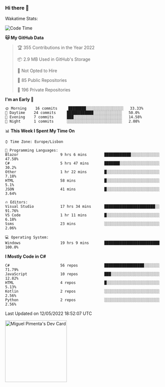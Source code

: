 ### Hi there 👋

<!--
**miguelpimenta/miguelpimenta** is a ✨ _special_ ✨ repository because its `README.md` (this file) appears on your GitHub profile.

Here are some ideas to get you started:

- 🔭 I’m currently working on ...
- 🌱 I’m currently learning ...
- 👯 I’m looking to collaborate on ...
- 🤔 I’m looking for help with ...
- 💬 Ask me about ...
- 📫 How to reach me: ...
- 😄 Pronouns: ...
- ⚡ Fun fact: ...
-->

Wakatime Stats:
<!--START_SECTION:waka-->
![Code Time](http://img.shields.io/badge/Code%20Time-0%20secs-blue)

**🐱 My GitHub Data** 

> 🏆 355 Contributions in the Year 2022
 > 
> 📦 2.9 MB Used in GitHub's Storage 
 > 
> 🚫 Not Opted to Hire
 > 
> 📜 85 Public Repositories 
 > 
> 🔑 196 Private Repositories  
 > 
**I'm an Early 🐤** 

```text
🌞 Morning    16 commits     ████████░░░░░░░░░░░░░░░░░   33.33% 
🌆 Daytime    24 commits     ████████████░░░░░░░░░░░░░   50.0% 
🌃 Evening    7 commits      ███░░░░░░░░░░░░░░░░░░░░░░   14.58% 
🌙 Night      1 commits      ░░░░░░░░░░░░░░░░░░░░░░░░░   2.08%

```


📊 **This Week I Spent My Time On** 

```text
⌚︎ Time Zone: Europe/Lisbon

💬 Programming Languages: 
Blazor                   9 hrs 6 mins        ████████████░░░░░░░░░░░░░   47.58% 
C#                       5 hrs 47 mins       ███████░░░░░░░░░░░░░░░░░░   30.2% 
Other                    1 hr 22 mins        █░░░░░░░░░░░░░░░░░░░░░░░░   7.18% 
HTML                     58 mins             █░░░░░░░░░░░░░░░░░░░░░░░░   5.1% 
JSON                     41 mins             █░░░░░░░░░░░░░░░░░░░░░░░░   3.64%

🔥 Editors: 
Visual Studio            17 hrs 34 mins      ███████████████████████░░   91.76% 
VS Code                  1 hr 11 mins        █░░░░░░░░░░░░░░░░░░░░░░░░   6.18% 
Ssms                     23 mins             ░░░░░░░░░░░░░░░░░░░░░░░░░   2.06%

💻 Operating System: 
Windows                  19 hrs 9 mins       █████████████████████████   100.0%

```

**I Mostly Code in C#** 

```text
C#                       56 repos            ██████████████████░░░░░░░   71.79% 
JavaScript               10 repos            ███░░░░░░░░░░░░░░░░░░░░░░   12.82% 
HTML                     4 repos             █░░░░░░░░░░░░░░░░░░░░░░░░   5.13% 
Kotlin                   2 repos             ░░░░░░░░░░░░░░░░░░░░░░░░░   2.56% 
Python                   2 repos             ░░░░░░░░░░░░░░░░░░░░░░░░░   2.56%

```



 Last Updated on 12/05/2022 18:52:07 UTC
<!--END_SECTION:waka-->

<a href="https://app.daily.dev/MiguelPimenta"><img src="https://api.daily.dev/devcards/05b7ad917b6047f3b1368fb0fe084ad8.png?r=sx6" width="200" alt="Miguel Pimenta's Dev Card"/></a>
